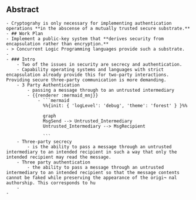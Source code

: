## Abstract
	- Cryptograhy is only necessary for implementing authentication operations **in the abscense of a mutually trusted secure substrate.**
	- ## Work Plan
	- Implement a public-key system that **derives security from encapsulation rather than encryption.**
	- > Concurrent Logic Programming languages provide such a substrate.
	-
	- ### Intro
		- Two of the issues in security are secrecy and authentication.
		- Capability operating systems and languages with strict encapsulation already provide this for two-party interactions. Providing secure three-party communication is more demanding.
		- 3 Party Authentication
			- passing a message through to an untrusted intermediary
			- {{renderer :mermaid_mnj}}
				- ```mermaid
				  %%{init: { 'logLevel': 'debug', 'theme': 'forest' } }%%
				  
				  graph
				  MsgSend --> Untrusted_Intermediary 
				  Untrusted_Intermediary --> MsgRecipient
				  
				  ```
		- Three-party secrecy
			- is the ability to pass a message through an untrusted intermediary to an intended recipient in such a way that only the intended recipient may read the message.
		- Three party authentication
			- the ability to pass a message through an untrusted intermediary to an intended recipient so that the message contents cannot be faked while preserving the appearance of the origi¬ nal authorship. This corresponds to hu
		-
	-